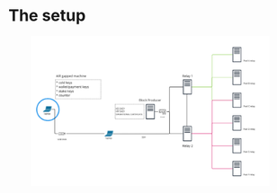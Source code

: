 # The setup

<figure><img src="../.gitbook/assets/Screen Shot 2023-02-24 at 12.33.39.png" alt=""><figcaption></figcaption></figure>
